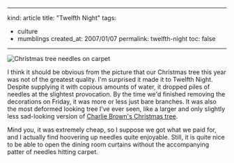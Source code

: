 -----
kind: article
title: "Twelfth Night"
tags:
- culture
- mumblings
created_at: 2007/01/07
permalink: twelfth-night
toc: false
-----

<p class="img-shadow"><img src="http://www.rousette.org.uk/ee/images/uploads/2007-01-07_christmas_needles.jpg" alt="Christmas tree needles on carpet" title="Christmas tree needles on carpet" /></p>

<p>I think it should be obvious from the picture that our Christmas tree this year was not of the greatest quality. I'm surprised it made it to Twelfth Night. Despite supplying it with copious amounts of water, it dropped piles of needles at the slightest provocation. By the time we'd finished removing the decorations on Friday, it was more or less just bare branches. It was also the most deformed looking tree I've ever seen, like a larger and only slightly less sad-looking version of <a href="http://boingboing.net/2005/11/09/replica_of_charlie_b.html">Charlie Brown's Christmas tree</a>.</p>

<p>Mind you, it was extremely cheap, so I suppose we got what we paid for, and I actually find hoovering up needles quite enjoyable. Still, it is quite nice to be able to open the dining room curtains without the accompanying patter of needles hitting carpet.</p>



